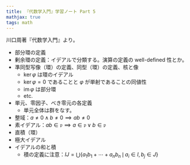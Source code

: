 ```yaml
---
title: 『代数学入門』学習ノート Part 5
mathjax: true
tags: math
---
```


川口周著『代数学入門』より。

* 部分環の定義
* 剰余環の定義：イデアルで分類する。演算の定義の well-defined 性とか。
* 準同型写像（環）の定義、同型（環）の定義、核と像
  * $\ker{\varphi}$ は環のイデアル
  * $\ker{\varphi} = 0$ であることと $\varphi$ が単射であることの同値性
  * $\operatorname{im}\varphi$ は部分環
  * etc.
* 単元、零因子、べき零元の各定義
  * 単元全体は群をなす。
* 整域：$a \ne 0 \land b \ne 0 \implies ab \ne 0$
* 素イデアル：$ab \in \mathfrak{p} \implies a \in \mathfrak{p} \lor b \in \mathfrak{p}$
* 直積（環）
* 極大イデアル
* イデアルの和と積
  * 積の定義に注意：$IJ = \bigcup\lbrace a_1b_1 + \dotsb + a_nb_n\,\mid\,a_i \in I, b_j \in J\rbrace$
